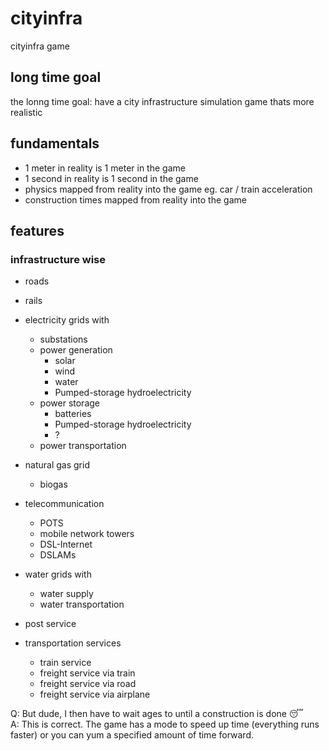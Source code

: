 # cityinfra
cityinfra game

## long time goal
the lonng time goal: have a city infrastructure simulation game thats more realistic

## fundamentals
* 1 meter in reality is 1 meter in the game
* 1 second in reality is 1 second in the game
* physics mapped from reality into the game eg. car / train acceleration
* construction times mapped from reality into the game

## features
### infrastructure wise
* roads
* rails
* electricity grids with
    * substations
    * power generation
        * solar
        * wind
        * water
        * Pumped-storage hydroelectricity
    * power storage
        * batteries
        * Pumped-storage hydroelectricity
        * ?
    * power transportation
* natural gas grid
    * biogas
* telecommunication
    * POTS
    * mobile network towers
    * DSL-Internet
    * DSLAMs
* water grids with
    * water supply
    * water transportation
* post service
    
* transportation services
    * train service
    * freight service via train
    * freight service via road
    * freight service via airplane
    
    
Q: But dude, I then have to wait ages to until a construction is done 😴  
A: This is correct. The game has a mode to speed up time (everything runs faster) or you can yum a specified amount of time forward.

